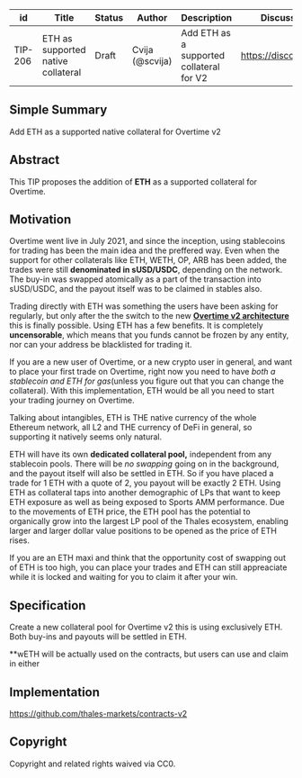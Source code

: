 | id | Title | Status | Author | Description | Discussions to | Created |
| ----------- | ----------- | ----------- | ----------- | ----------- | ----------- | ----------- |
| TIP-206 | ETH as supported native collateral | Draft | Cvija (@scvija) | Add ETH as a supported collateral for V2 | https://discord.gg/thales | 2024-05-21


## Simple Summary

Add ETH as a supported native collateral for Overtime v2

## Abstract

This TIP proposes the addition of **ETH** as a supported collateral for Overtime.


## Motivation
 

Overtime went live in July 2021, and since the inception, using stablecoins for trading has been the main idea and the preffered way. Even when the support for other collaterals like ETH, WETH, OP, ARB has been added, the trades were still **denominated in sUSD/USDC**, depending on the network. The buy-in was swapped atomically as a part of the transaction into sUSD/USDC, and the payout itself was to be claimed in stables also.

Trading directly with ETH was something the users have been asking for regularly, but only after the the switch to the new **[Overtime v2 architecture](TIP-203.md)** this is finally possible.
Using ETH has a few benefits. It is completely **uncensorable**, which means that you funds cannot be frozen by any entity, nor can your address be blacklisted for trading it.

If you are a new user of Overtime, or a new crypto user in general, and want to place your first trade on Overtime, right now you need to have *both a stablecoin and ETH for gas*(unless you figure out that you can change the collateral). With this implementation, ETH would be all you need to start your trading journey on Overtime.

Talking about intangibles, ETH is THE native currency of the whole Ethereum network, all L2 and THE currency of DeFi in general, so supporting it natively seems only natural. 

ETH will have its own **dedicated collateral pool,** independent from any stablecoin pools. There will be *no swapping* going on in the background, and the payout itself will also be settled in ETH. So if you have placed a trade for 1 ETH with a quote of 2, you payout will be exactly 2 ETH. Using ETH as collateral taps into another demographic of LPs that want to keep ETH exposure as well as being exposed to Sports AMM performance. Due to the movements of ETH price, the ETH pool has the potential to organically grow into the largest LP pool of the Thales ecosystem, enabling larger and larger dollar value positions to be opened as the price of ETH rises.

If you are an ETH maxi and think that the opportunity cost of swapping out of ETH is too high, you can place your trades and ETH can still appreaciate while it is locked and waiting for you to claim it after your win.


## Specification 

Create a new collateral pool for Overtime v2 this is using exclusively ETH. Both buy-ins and payouts will be settled in ETH.

**wETH will be actually used on the contracts, but users can use and claim in either


## Implementation

https://github.com/thales-markets/contracts-v2

## Copyright
 
Copyright and related rights waived via CC0.
